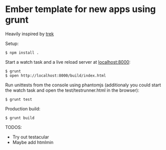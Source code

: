 # Ember template for new apps using grunt

Heavily inspired by [trek](https://github.com/trek/ember-todos-with-build-tools-tests-and-other-modern-conveniences)

Setup:

    $ npm install .

Start a watch task and a live reload server at [localhost:8000](http://localhost:8000/build/index.html):

    $ grunt
    $ open http://localhost:8000/build/index.html

Run unittests from the console using phantomjs (additionaly you could start the watch task and open the test/testrunner.html in the browser):

    $ grunt test

Production build:

    $ grunt build



TODOS:
- Try out testacular
- Maybe add htmlmin